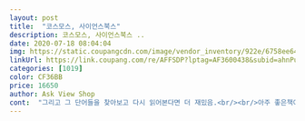 ```yaml
---
layout: post 
title:  "코스모스, 사이언스북스" 
description: 코스모스, 사이언스북스 ..
date: 2020-07-18 08:04:04 
img: https://static.coupangcdn.com/image/vendor_inventory/922e/6758ee6454f7612a8cbe3042c0c4b284e7583649a1060723be262fd1214b.jpg 
linkUrl: https://link.coupang.com/re/AFFSDP?lptag=AF3600438&subid=ahnPublicAsk&pageKey=7589158&itemId=33198252&vendorItemId=3048981691&traceid=V0-113-d9ce5860fead87e4 
categories: [1019] 
color: CF36BB 
price: 16650 
author: Ask View Shop 
cont:  "그리고 그 단어들을 찾아보고 다시 읽어본다면 더 재밌음.<br/><br/>아주 좋은책이예요<br/>어려운 단어들이 많지만 천체에 관해 무지한 사람이 읽어도 재밌는것같음.<br/><br/>유투브 방송보다가 추천해서 샀는데.<br/> 별생각 없이 샀다가.<br/><br/>저희 아이가 읽는다고 사줬는데 아주 만족합니다.<br/> 초등학생인데 꿀잼이라고 합니다.<br/> 좀 어렵긴 하지만 재미있어합니다.<br/><br/>책이 많이 두껍긴 하지만 제가 많이 좋아하는 분야이기 때문에 열심히 읽고 있어요! 틈 날 때 마다 집에서 종종 읽는 편인데 내용도 흥미롭고 술술 잘 읽혀요!<br/>퇴근하고 틈틈이 4일만에 읽음.<br/><br/>" 
---
```

